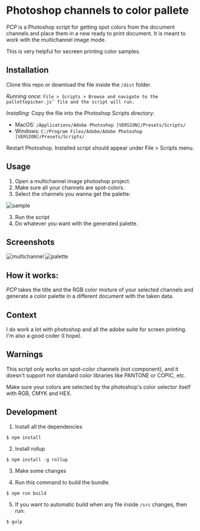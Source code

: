# Photoshop channels to color pallete

*PCP* is a Photoshop script for getting spot colors from the document channels and place them in a new ready to print document. It is meant to work with the multichannel image mode. 

This is very helpful for secreen printing color samples.

## Installation

Clone this repo or download the file inside the `/dist` folder.

*Running once*: `File > Scripts > Browse and navigate to the pallettepicker.js’ file and the script will run.`

*Installing*: Copy the file into the Photoshop Scripts directory:
  - MacOS: `/Applications/Adobe Photoshop [VERSION]/Presets/Scripts/`
  - Windows: `C:/Program Files/Adobe/Adobe Photoshop [VERSION]/Presets/Scripts/`

Restart Photoshop. Installed script should appear under File > Scripts menu.

## Usage

1. Open a multichannel image photoshop project.
2. Make sure all your channels are spot-colors.
3. Select the channels you wanna get the palette:

![sample](https://imgur.com/cc0q55u.png)

3. Run the script
5. Do whatever you want with the generated palette.

## Screenshots

![multichannel](https://imgur.com/BiYhG3X.png)
![palette](https://imgur.com/zXzPdp0.png)

## How it works:

*PCP* takes the title and the RGB color mixture of your selected channels and generate a color palette in a different document with the taken data.

## Context

I do work a lot with photoshop and all the adobe suite for screen printing. I'm also a good coder (I hope).

## Warnings

This script only works on spot-color channels (not component), and it doesn't support not standard color libraries like PANTONE or COPIC, etc.

Make sure your colors are selected by the photoshop's color selector itself with RGB, CMYK and HEX.

## Development

1. Install all the dependencies

`$ npm install`

2. Install rollup

`$ npm install -g rollup`

3. Make some changes

4. Run this command to build the bundle.

 `$ npm run build`

5. If you want to automatic build when any file inside `/src` changes, then run:

`$ gulp`